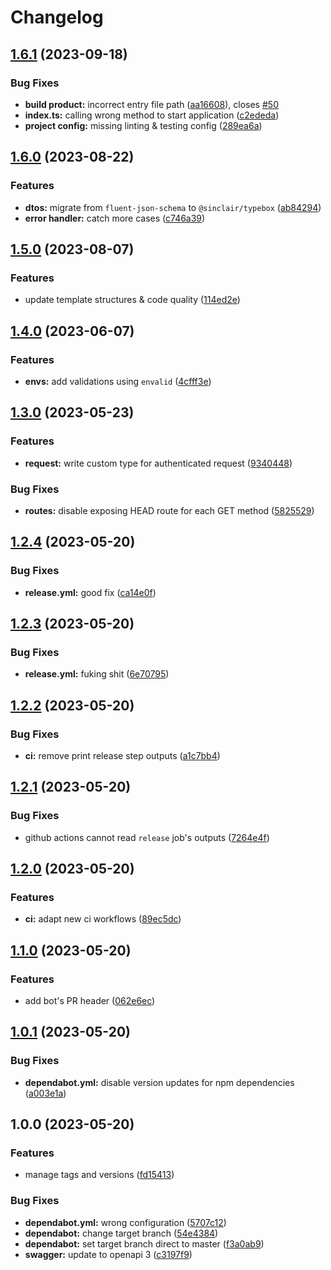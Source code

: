 # Changelog

## [1.6.1](https://github.com/phucvinh57/fastify-template/compare/v1.6.0...v1.6.1) (2023-09-18)


### Bug Fixes

* **build product:** incorrect entry file path ([aa16608](https://github.com/phucvinh57/fastify-template/commit/aa16608bf7f2f18563ce793a5383693ed7b88901)), closes [#50](https://github.com/phucvinh57/fastify-template/issues/50)
* **index.ts:** calling wrong method to start application ([c2ededa](https://github.com/phucvinh57/fastify-template/commit/c2ededa470cdbdd6eabec983773b85fccfed4964))
* **project config:** missing linting & testing config ([289ea6a](https://github.com/phucvinh57/fastify-template/commit/289ea6af953ee147f65ceef378ddb330e976b177))

## [1.6.0](https://github.com/phucvinh57/fastify-template/compare/v1.5.0...v1.6.0) (2023-08-22)


### Features

* **dtos:** migrate from `fluent-json-schema` to `@sinclair/typebox` ([ab84294](https://github.com/phucvinh57/fastify-template/commit/ab84294906cb022d185164e91f07e872ff881029))
* **error handler:** catch more cases ([c746a39](https://github.com/phucvinh57/fastify-template/commit/c746a398788665c0be701a7daa81c9f3c595d85e))

## [1.5.0](https://github.com/phucvinh57/fastify-template/compare/v1.4.0...v1.5.0) (2023-08-07)


### Features

* update template structures & code quality ([114ed2e](https://github.com/phucvinh57/fastify-template/commit/114ed2ec65f5006ead6758e56d0b869211d943ee))

## [1.4.0](https://github.com/phucvinh57/fastify-template/compare/v1.3.0...v1.4.0) (2023-06-07)


### Features

* **envs:** add validations using `envalid` ([4cfff3e](https://github.com/phucvinh57/fastify-template/commit/4cfff3eeb0b5e77a8d0c8ec460a3164e1a56c158))

## [1.3.0](https://github.com/phucvinh57/fastify-template/compare/v1.2.4...v1.3.0) (2023-05-23)


### Features

* **request:** write custom type for authenticated request ([9340448](https://github.com/phucvinh57/fastify-template/commit/93404484bc99fd679eec7089ce4c2cf74f946e02))


### Bug Fixes

* **routes:** disable exposing HEAD route for each GET method ([5825529](https://github.com/phucvinh57/fastify-template/commit/5825529ee30acfeb18504ea32a128098480b31b8))

## [1.2.4](https://github.com/phucvinh57/fastify-template/compare/v1.2.3...v1.2.4) (2023-05-20)


### Bug Fixes

* **release.yml:** good fix ([ca14e0f](https://github.com/phucvinh57/fastify-template/commit/ca14e0f2a8489f5c6ff70d9518862a193714da9c))

## [1.2.3](https://github.com/phucvinh57/fastify-template/compare/v1.2.2...v1.2.3) (2023-05-20)


### Bug Fixes

* **release.yml:** fuking shit ([6e70795](https://github.com/phucvinh57/fastify-template/commit/6e70795d971c66467b435441045bcb209ca312b0))

## [1.2.2](https://github.com/phucvinh57/fastify-template/compare/v1.2.1...v1.2.2) (2023-05-20)


### Bug Fixes

* **ci:** remove print release step outputs ([a1c7bb4](https://github.com/phucvinh57/fastify-template/commit/a1c7bb40424df6e5265d13f1fc5dbd7d4929fdc7))

## [1.2.1](https://github.com/phucvinh57/fastify-template/compare/v1.2.0...v1.2.1) (2023-05-20)


### Bug Fixes

* github actions cannot read `release` job's outputs ([7264e4f](https://github.com/phucvinh57/fastify-template/commit/7264e4f2b6108da4d29c257db3462ebb47d994f9))

## [1.2.0](https://github.com/phucvinh57/fastify-template/compare/v1.1.0...v1.2.0) (2023-05-20)


### Features

* **ci:** adapt new ci workflows ([89ec5dc](https://github.com/phucvinh57/fastify-template/commit/89ec5dc4ae68bf9575cff6cb62d929e499a4056d))

## [1.1.0](https://github.com/phucvinh57/fastify-template/compare/v1.0.1...v1.1.0) (2023-05-20)


### Features

* add bot's PR header ([062e6ec](https://github.com/phucvinh57/fastify-template/commit/062e6ec4894483b7557e0bfc32fe9bf10e3272c3))

## [1.0.1](https://github.com/phucvinh57/fastify-template/compare/v1.0.0...v1.0.1) (2023-05-20)


### Bug Fixes

* **dependabot.yml:** disable version updates for npm dependencies ([a003e1a](https://github.com/phucvinh57/fastify-template/commit/a003e1a6db73adfc606eda32a1cb67b63eaab817))

## 1.0.0 (2023-05-20)


### Features

* manage tags and versions ([fd15413](https://github.com/phucvinh57/fastify-template/commit/fd154137c167922ca3dc9e00ae4c2f745a782379))


### Bug Fixes

* **dependabot.yml:** wrong configuration ([5707c12](https://github.com/phucvinh57/fastify-template/commit/5707c120c9dffae829732b9b8f52cd4ae222320f))
* **dependabot:** change target branch ([54e4384](https://github.com/phucvinh57/fastify-template/commit/54e43843700446aaaf0ccd6c3607b0d2ec9eb85f))
* **dependabot:** set target branch direct to master ([f3a0ab9](https://github.com/phucvinh57/fastify-template/commit/f3a0ab9d4885882a6df0891dfce4d9d2d1b502aa))
* **swagger:** update to openapi 3 ([c3197f9](https://github.com/phucvinh57/fastify-template/commit/c3197f9e4c82b945838603154e312778c5443e8d))
